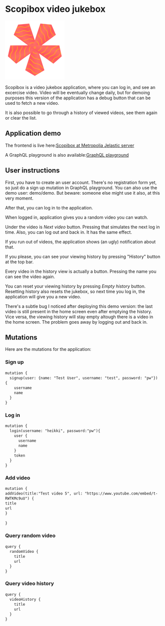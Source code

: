 # Scopibox video jukebox
![Scopibox Logo](/frontend/public/img/icons/android-chrome-192x192.png ) 

Scopibox is a video jukebox application, where you can log in, and see an excercise video. Video will be eventually change daily, but for demoing purposes this version of the application has a debug button that can be used to fetch a new video.

It is also possible to go through a history of viewed videos, see them again or clear the list.

## Application demo
The frontend is live here:[Scopibox at Metropolia Jelastic server](https://env-9844456.jelastic.metropolia.fi/#/)

A GraphQL playground is also available:[GraphQL playground](https://env-9844456.jelastic.metropolia.fi/graphql )

## User instructions

First, you have to create an user account. There's no registration form yet, so just do a sign up mutation in GraphQL playground. You can also use the demo user: demo/demo. But beware: someone else might use it also, at this very moment.

After that, you can log in to the application.

When logged in, application gives you a random video you can watch.

Under the video is *Next video* button. Pressing that simulates the next log in time. Also, you can log out and back in. It has the same effect.

If you run out of videos, the application shows (an ugly) notification about that.

If you please, you can see your viewing history by pressing "History" button at the top bar.

Every video in the history view is actually a button. Pressing the name you can see the video again.

You can reset your viewing history by pressing *Empty history* button. Resetting history also resets the jukebox, so next time you log in, the application will give you a new video.

There's a subtle bug I noticed after deploying this demo version: the last video is still present in the home screen even after emptying the history. Vice versa, the viewing history will stay empty altough there is a video in the home screen. The problem goes away by logging out and back in.

## Mutations

Here are the mutations for the application:

### Sign up
```
mutation {
  signup(user: {name: "Test User", username: "test", password: "pw"}) {
  	username
    name
  }
}
```

### Log in

```
mutation {
  login(username: "heikki", password:"pw"){
    user {
      username
      name
    }
    token
  }
}
```

### Add video

```
mutation {
addVideo(title:"Test video 5", url: "https://www.youtube.com/embed/t-RWTKMc9uU") {
title
url
}
  
}
```

### Query random video

```
query {
  randomVideo {
    title
    url
  }
}
```

### Query video history

```
query {
  videoHistory {
    title
    url
  }
}
```
